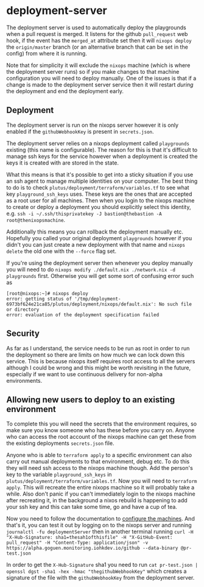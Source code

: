 # deployment-server

The deployment server is used to automatically deploy the playgrounds when a pull request is merged. It listens for the github `pull_request` web hook, if the event has the `merged_at` attribute set then it will `nixops deploy` the `origin/master` branch (or an alternative branch that can be set in the config) from where it is running.

Note that for simplicity it will exclude the `nixops` machine (which is where the deployment server runs) so if you make changes to that machine configuration you will need to deploy manually. One of the issues is that if a change is made to the deployment server service then it will restart _during_ the deployment and end the deployment early.

## Deployment

The deployment server is run on the nixops server however it is only enabled if the `githubWebhookKey` is present in `secrets.json`.

The deployment server relies on a nixops deployment called `playgrounds` existing (this name is configurable). The reason for this is that it's difficult to manage ssh keys for the service however when a deployment is created the keys it is created with are stored in the state. 

What this means is that it's possible to get into a sticky situation if you use an ssh agent to manage multiple identities on your computer. The best thing to do is to check `plutus/deployment/terraform/variables.tf` to see what key `playground_ssh_keys` uses. These keys are the ones that are accepted as a root user for all machines. Then when you login to the nixops machine to create or deploy a deployment you should explicitly select this identity, e.g. `ssh -i ~/.ssh/thisprivatekey -J bastion@thebastion -A root@thenixopsmachine`.

Additionally this means you can rollback the deployment manually etc. Hopefully you called your original deployment `playgrounds` however if you didn't you can just create a new deployment with that name and `nixops delete` the old one with the `--force` flag set.

If you're using the deployment server then whenever you deploy manually you will need to do `nixops modify ./default.nix ./network.nix -d playgrounds` first. Otherwise you will get some sort of confusing error such as
```
[root@nixops:~]# nixops deploy
error: getting status of '/tmp/deployment-6973bf624e21ca85/plutus/deployment/nixops/default.nix': No such file or directory
error: evaluation of the deployment specification failed
```

## Security

As far as I understand, the service needs to be run as root in order to run the deployment so there are limits on how much we can lock down this service. This is because nixops itself requires root access to all the servers although I could be wrong and this might be worth revisiting in the future, especially if we want to use continuous delivery for non-alpha environments.

## Allowing new users to deploy to an existing environment

To complete this you will need the secrets that the environment requires, so make sure you know someone who has these before you carry on. Anyone who can access the root account of the nixops machine can get these from the existing deployments `secrets.json` file. 

Anyone who is able to `terraform apply` to a specific environment can also carry out manual deployments to that environment, debug etc. To do this they will need ssh access to the nixops machine though. Add the person's key to the variable `playground_ssh_keys` in `plutus/deployment/terraform/variables.tf`. Now you will need to `terraform apply`. This will recreate the entire nixops machine so it will probably take a while. Also don't panic if you can't immediately login to the nixops machine after recreating it, in the background a nixos rebuild is happening to add your ssh key and this can take some time, go and have a cup of tea.

Now you need to follow the documentation to [configure the machines](https://github.com/input-output-hk/plutus/tree/master/deployment#configure-the-machines). And that's it, you can test it out by logging on to the nixops server and running `journalctl -fu deploymentServer` then in another terminal running `curl -H "X-Hub-Signature: sha1=thesah1ofthisfile" -H "X-GitHub-Event: pull_request" -H "Content-Type: application/json" -v https://alpha.goguen.monitoring.iohkdev.io/github --data-binary @pr-test.json`

In order to get the `X-Hub-Signature` sha1 you need to run `cat pr-test.json | openssl dgst -sha1 -hex -hmac "thegithubWebhookKey"` which creates a signature of the file with the `githubWebhookKey` from the deployment server.